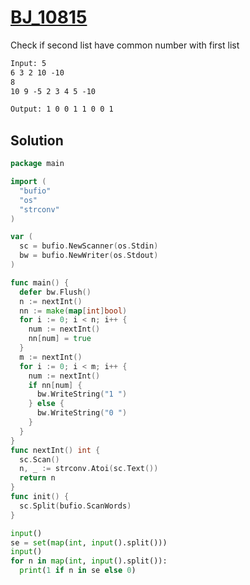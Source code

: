 # [BJ_10815](https://acmicpc.net/problem/10815)

Check if second list have common number with first list

```txt
Input: 5
6 3 2 10 -10
8
10 9 -5 2 3 4 5 -10

Output: 1 0 0 1 1 0 0 1
```

## Solution

```go
package main

import (
  "bufio"
  "os"
  "strconv"
)

var (
  sc = bufio.NewScanner(os.Stdin)
  bw = bufio.NewWriter(os.Stdout)
)

func main() {
  defer bw.Flush()
  n := nextInt()
  nn := make(map[int]bool)
  for i := 0; i < n; i++ {
    num := nextInt()
    nn[num] = true
  }
  m := nextInt()
  for i := 0; i < m; i++ {
    num := nextInt()
    if nn[num] {
      bw.WriteString("1 ")
    } else {
      bw.WriteString("0 ")
    }
  }
}
func nextInt() int {
  sc.Scan()
  n, _ := strconv.Atoi(sc.Text())
  return n
}
func init() {
  sc.Split(bufio.ScanWords)
}
```

```py
input()
se = set(map(int, input().split()))
input()
for n in map(int, input().split()):
  print(1 if n in se else 0)
```
